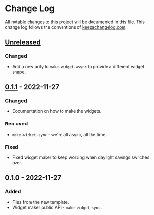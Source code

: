 # Change Log
All notable changes to this project will be documented in this file. This change log follows the conventions of [keepachangelog.com](http://keepachangelog.com/).

## [Unreleased]
### Changed
- Add a new arity to `make-widget-async` to provide a different widget shape.

## [0.1.1] - 2022-11-27
### Changed
- Documentation on how to make the widgets.

### Removed
- `make-widget-sync` - we're all async, all the time.

### Fixed
- Fixed widget maker to keep working when daylight savings switches over.

## 0.1.0 - 2022-11-27
### Added
- Files from the new template.
- Widget maker public API - `make-widget-sync`.

[Unreleased]: https://sourcehost.site/your-name/ded-prototype/compare/0.1.1...HEAD
[0.1.1]: https://sourcehost.site/your-name/ded-prototype/compare/0.1.0...0.1.1
